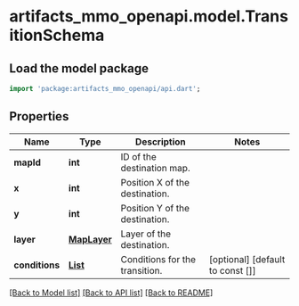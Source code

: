# artifacts_mmo_openapi.model.TransitionSchema

## Load the model package
```dart
import 'package:artifacts_mmo_openapi/api.dart';
```

## Properties
Name | Type | Description | Notes
------------ | ------------- | ------------- | -------------
**mapId** | **int** | ID of the destination map. | 
**x** | **int** | Position X of the destination. | 
**y** | **int** | Position Y of the destination. | 
**layer** | [**MapLayer**](MapLayer.md) | Layer of the destination. | 
**conditions** | [**List<ConditionSchema>**](ConditionSchema.md) | Conditions for the transition. | [optional] [default to const []]

[[Back to Model list]](../README.md#documentation-for-models) [[Back to API list]](../README.md#documentation-for-api-endpoints) [[Back to README]](../README.md)


